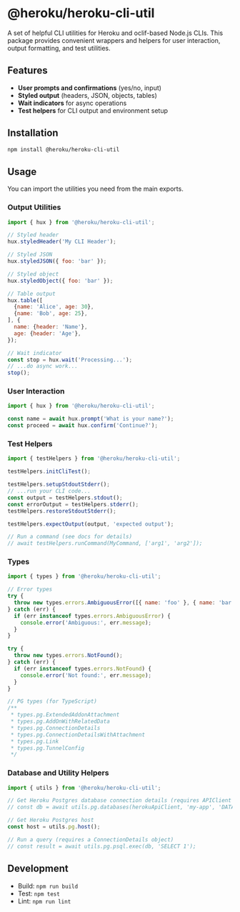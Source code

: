 # @heroku/heroku-cli-util

A set of helpful CLI utilities for Heroku and oclif-based Node.js CLIs. This
package provides convenient wrappers and helpers for user interaction, output
formatting, and test utilities.

## Features

- **User prompts and confirmations** (yes/no, input)
- **Styled output** (headers, JSON, objects, tables)
- **Wait indicators** for async operations
- **Test helpers** for CLI output and environment setup

## Installation

```bash
npm install @heroku/heroku-cli-util
```

## Usage

You can import the utilities you need from the main exports.

### Output Utilities

```js
import { hux } from '@heroku/heroku-cli-util';

// Styled header
hux.styledHeader('My CLI Header');

// Styled JSON
hux.styledJSON({ foo: 'bar' });

// Styled object
hux.styledObject({ foo: 'bar' });

// Table output
hux.table([
  {name: 'Alice', age: 30},
  {name: 'Bob', age: 25},
], {
  name: {header: 'Name'},
  age: {header: 'Age'},
});

// Wait indicator
const stop = hux.wait('Processing...');
// ...do async work...
stop();
```

### User Interaction

```js
import { hux } from '@heroku/heroku-cli-util';

const name = await hux.prompt('What is your name?');
const proceed = await hux.confirm('Continue?');
```

### Test Helpers

```js
import { testHelpers } from '@heroku/heroku-cli-util';

testHelpers.initCliTest();

testHelpers.setupStdoutStderr();
// ...run your CLI code...
const output = testHelpers.stdout();
const errorOutput = testHelpers.stderr();
testHelpers.restoreStdoutStderr();

testHelpers.expectOutput(output, 'expected output');

// Run a command (see docs for details)
// await testHelpers.runCommand(MyCommand, ['arg1', 'arg2']);
```

### Types

```js
import { types } from '@heroku/heroku-cli-util';

// Error types
try {
  throw new types.errors.AmbiguousError([{ name: 'foo' }, { name: 'bar' }], 'addon');
} catch (err) {
  if (err instanceof types.errors.AmbiguousError) {
    console.error('Ambiguous:', err.message);
  }
}

try {
  throw new types.errors.NotFound();
} catch (err) {
  if (err instanceof types.errors.NotFound) {
    console.error('Not found:', err.message);
  }
}

// PG types (for TypeScript)
/**
 * types.pg.ExtendedAddonAttachment
 * types.pg.AddOnWithRelatedData
 * types.pg.ConnectionDetails
 * types.pg.ConnectionDetailsWithAttachment
 * types.pg.Link
 * types.pg.TunnelConfig
 */
```

### Database and Utility Helpers

```js
import { utils } from '@heroku/heroku-cli-util';

// Get Heroku Postgres database connection details (requires APIClient from @heroku-cli/command)
// const db = await utils.pg.databases(herokuApiClient, 'my-app', 'DATABASE_URL');

// Get Heroku Postgres host
const host = utils.pg.host();

// Run a query (requires a ConnectionDetails object)
// const result = await utils.pg.psql.exec(db, 'SELECT 1');
```

## Development

- Build: `npm run build`
- Test: `npm test`
- Lint: `npm run lint`
